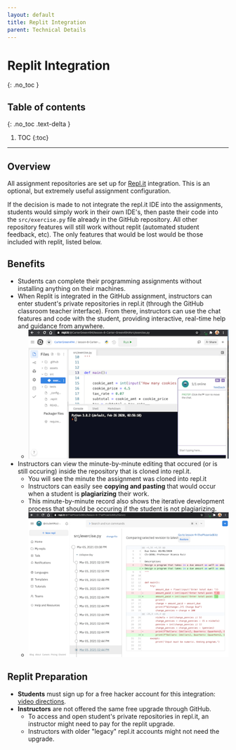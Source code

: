 ```yaml
---
layout: default
title: Replit Integration
parent: Technical Details
---
```


# Replit Integration
{: .no_toc }
## Table of contents
{: .no_toc .text-delta }

1. TOC
{:toc}

---
## Overview

All assignment repositories are set up for [Repl.it](https://repl.it/~) integration. This is an optional, but extremely useful assignment configuration. 

If the decision is made to not integrate the repl.it IDE into the assignments, students would simply work in their own IDE's, then paste their code into the `src/exercise.py` file already in the GitHub repository. All other repository features will still work without replit (automated student feedback, etc). The only features that would be lost would be those included with replit, listed below.

## Benefits
- Students can complete their programming assignments without installing anything on their machines. 
- When Replit is integrated in the GitHub assignment, instructors can enter student's private repositories in repl.it (through the GitHub classroom teacher interface). From there, instructors can use the chat features and code with the student, providing interactive, real-time help and guidance from anywhere.
  - <img src='/assets/code-and-chat.png'> 
- Instructors can view the minute-by-minute editing that occured (or is still occuring) inside the repository that is cloned into repl.it.
  - You will see the minute the assignment was cloned into repl.it
  - Instructors can easily see **copying and pasting** that would occur when a student is **plagiarizing** their work.
  - This minute-by-minute record also shows the iterative development process that should be occuring if the student is not plagiarizing.
  - <img src='/assets/student-replit-record.png'>

## Replit Preparation
- **Students** must sign up for a free hacker account for this integration: [video directions](https://youtu.be/ZqzVN47oVr0). 
- **Instructors** are not offered the same free upgrade through GitHub.  
  - To access and open student's private repositories in repl.it, an instructor might need to pay for the replit upgrade.
  - Instructors with older "legacy" repl.it accounts might not need the upgrade.

